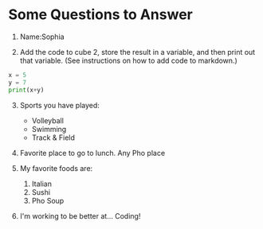 # Some Questions to Answer

1. Name:Sophia

2. Add the code to cube 2, store the result in a variable, and then print out that variable. (See instructions on how to add code to markdown.)
```python
x = 5
y = 7
print(x+y)
```
3. Sports you have played:
    * Volleyball
    * Swimming
    * Track & Field

4. Favorite place to go to lunch.
 Any Pho place
5. My favorite foods are:
    1. Italian
    2. Sushi
    3. Pho Soup

6. I'm working to be better at...
Coding!
